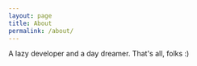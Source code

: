 ```yaml
---
layout: page
title: About
permalink: /about/
---
```


A lazy developer and a day dreamer. That's all, folks :)
